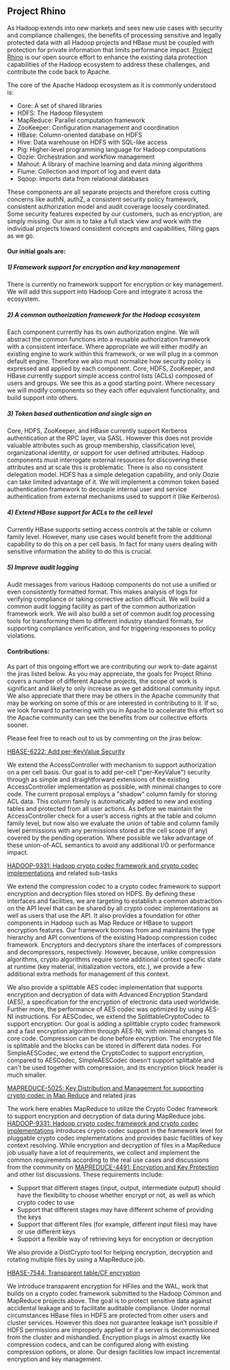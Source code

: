 ## Project Rhino

As Hadoop extends into new markets and sees new use cases with security and compliance challenges, the benefits of processing sensitive and legally protected data with all Hadoop projects and HBase must be coupled with protection for private information that limits performance impact. [Project Rhino]( https://github.com/intel-hadoop/project-rhino/) is our open source effort to enhance the existing data protection capabilities of the Hadoop ecosystem to address these challenges, and contribute the code back to Apache.

The core of the Apache Hadoop ecosystem as it is commonly understood is:

-  Core: A set of shared libraries
-	HDFS: The Hadoop filesystem
-	MapReduce: Parallel computation framework
-	ZooKeeper: Configuration management and coordination
-	HBase: Column-oriented database on HDFS
-	Hive: Data warehouse on HDFS with SQL-like access
-	Pig: Higher-level programming language for Hadoop computations
-	Oozie: Orchestration and workflow management
-	Mahout: A library of machine learning and data mining algorithms
-	Flume: Collection and import of log and event data
-	Sqoop: Imports data from relational databases

These components are all separate projects and therefore cross cutting concerns like authN, authZ, a consistent security policy framework, consistent authorization model and audit coverage loosely coordinated. Some security features expected by our customers, such as encryption, are simply missing. Our aim is to take a full stack view and work with the individual projects toward consistent concepts and capabilities, filling gaps as we go.

#### Our initial goals are:

##### 1) Framework support for encryption and key management

There is currently no framework support for encryption or key management. We will add this support into Hadoop Core and integrate it across the ecosystem. 

##### 2) A common authorization framework for the Hadoop ecosystem

Each component currently has its own authorization engine. We will abstract the common functions into a reusable authorization framework with a consistent interface. Where appropriate we will either modify an existing engine to work within this framework, or we will plug in a common default engine. Therefore we also must normalize how security policy is expressed and applied by each component. Core, HDFS, ZooKeeper, and HBase currently support simple access control lists (ACLs) composed of users and groups. We see this as a good starting point. Where necessary we will modify components so they each offer equivalent functionality, and build support into others.

##### 3) Token based authentication and single sign on

Core, HDFS, ZooKeeper, and HBase currently support Kerberos authentication at the RPC layer, via SASL. However this does not provide valuable attributes such as group membership, classification level, organizational identity, or support for user defined attributes. Hadoop components must interrogate external resources for discovering these attributes and at scale this is problematic. There is also no consistent delegation model. HDFS has a simple delegation capability, and only Oozie can take limited advantage of it. We will implement a common token based authentication framework to decouple internal user and service authentication from external mechanisms used to support it (like Kerberos). 

##### 4) Extend HBase support for ACLs to the cell level

Currently HBase supports setting access controls at the table or column family level. However, many use cases would benefit from the additional capability to do this on a per cell basis. In fact for many users dealing with sensitive information the ability to do this is crucial.

##### 5) Improve audit logging

Audit messages from various Hadoop components do not use a unified or even consistently formatted format. This makes analysis of logs for verifying compliance or taking corrective action difficult. We will build a common audit logging facility as part of the common authorization framework work. We will also build a set of common audit log processing tools for transforming them to different industry standard formats, for supporting compliance verification, and for triggering responses to policy violations.

#### Contributions:

As part of this ongoing effort we are contributing our work to-date against the jiras listed below. As you may appreciate, the goals for Project Rhino covers a number of different Apache projects, the scope of work is significant and likely to only increase as we get additional community input. We also appreciate that there may be others in the Apache community that may be working on some of this or are interested in contributing to it. If so, we look forward to partnering with you in Apache to accelerate this effort so the Apache community can see the benefits from our collective efforts sooner.

Please feel free to reach out to us by commenting on the jiras below:

[HBASE-6222: Add per-KeyValue Security](https://issues.apache.org/jira/browse/hbase-6222)
 
We extend the AccessController with mechanism to support authorization on a per cell basis. Our goal is to add per-cell ("per-KeyValue") security through as simple and straightforward extensions of the existing AccessController implementation as possible, with minimal changes to core code. The current proposal employs a "shadow" column family for storing ACL data. This column family is automatically added to new and existing tables and protected from all user actions. As before we maintain the AccessController check for a user’s access rights at the table and column family level, but now also we evaluate the union of table and column family level permissions with any permissions stored at the cell scope (if any) covered by the pending operation. Where possible we take advantage of these union-of-ACL semantics to avoid any additional I/O or performance impact.

[HADOOP-9331: Hadoop crypto codec framework and crypto codec implementations](https://issues.apache.org/jira/browse/hadoop-9331) and related sub-tasks

We extend the compression codec to a crypto codec framework to support encryption and decryption files stored on HDFS. By defining these interfaces and facilities, we are targeting to establish a common abstraction on the API level that can be shared by all crypto codec implementations as well as users that use the API. It also provides a foundation for other components in Hadoop such as Map Reduce or HBase to support encryption features. Our framework borrows from and maintains the type hierarchy and API conventions of the existing Hadoop compression codec framework. Encryptors and decryptors share the interfaces of compressors and decompressors, respectively. However, because, unlike compression algorithms, crypto algorithms require some additional context specific state at runtime (key material, initialization vectors, etc.), we provide a few additional extra methods for management of this context.
 
We also provide a splittable AES codec implementation that supports encryption and decryption of data with Advanced Encryption Standard (AES), a specification for the encryption of electronic data used worldwide.  Further more, the performance of AES codec was optimized by using AES-NI instructions.  For AESCodec, we extend the SplittableCryptoCodec to support encryption. Our goal is adding a splittable crypto codec framework and a fast encryption algorithm through AES-NI, with minimal changes to core code. Compression can be done before encryption. The encrypted file is splittable and the blocks can be stored in different data nodes. For SimpleAESCodec, we extend the CryptoCodec to support encryption, compared to AESCodec, SimpleAESCodec doesn't support splittable and can't be used together with compression, and its encryption block header is much smaller.

[MAPREDUCE-5025: Key Distribution and Management for supporting crypto codec in Map Reduce](https://issues.apache.org/jira/browse/mapreduce-5025) and related jiras

The work here enables MapReduce to utilize the Crypto Codec framework to support encryption and decryption of data during MapReduce jobs. [HADOOP-9331: Hadoop crypto codec framework and crypto codec implementations](https://issues.apache.org/jira/browse/hadoop-9331) introduces crypto codec support in the framework level for pluggable crypto codec implementations and provides basic facilities of key context resolving.  While encryption and decryption of files in a MapReduce job usually have a lot of requirements, we collect and implement the common requirements according to the real use cases and discussions from the community on [MAPREDUCE-4491: Encryption and Key Protection](https://issues.apache.org/jira/browse/MAPREDUCE-4491) and other list discussions. These requirements include:
-	Support that different stages (input, output, intermediate output) should have the flexibility to choose whether encrypt or not, as well as which crypto codec to use
-	Support that different stages may have different scheme of providing the keys
-	Support that different files (for example, different input files) may have or use different keys
-	Support a flexible way of retrieving keys for encryption or decryption

We also provide a DistCrypto tool for helping encryption, decryption and rotating multiple files by using a MapReduce job.

[HBASE-7544: Transparent table/CF encryption](https://issues.apache.org/jira/browse/hbase-7544)

We introduce transparent encryption for HFiles and the WAL, work that builds on a crypto codec framework submitted to the Hadoop Common and MapReduce projects above. The goal is to protect sensitive data against accidental leakage and to facilitate auditable compliance. Under normal circumstances HBase files in HDFS are protected from other users and cluster services. However this does not guarantee leakage isn't possible if HDFS permissions are improperly applied or if a server is decommissioned from the cluster and mishandled.  Encryption plugs in almost exactly like compression codecs, and can be configured along with existing compression options, or alone. Our design facilities low impact incremental encryption and key management.

